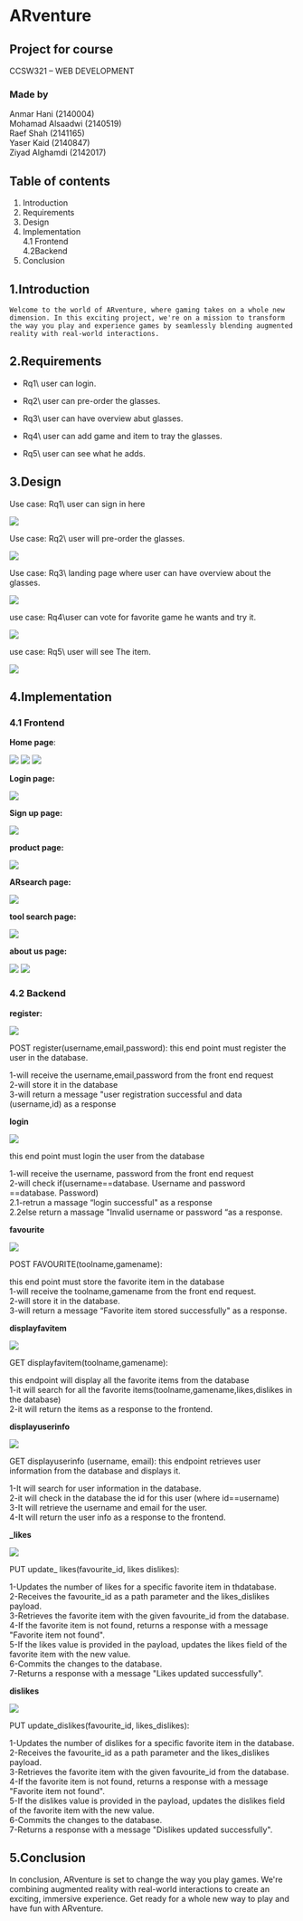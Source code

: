 # ARventure

## Project for course

CCSW321 – WEB DEVELOPMENT

### Made by

Anmar Hani (2140004)  
Mohamad Alsaadwi (2140519)  
Raef Shah (2141165)  
Yaser Kaid (2140847)  
Ziyad Alghamdi (2142017)

## Table of contents

1. Introduction
2. Requirements
3. Design
4. Implementation  
   4.1 Frontend  
   4.2Backend
5. Conclusion

## 1.Introduction

    Welcome to the world of ARventure, where gaming takes on a whole new dimension. In this exciting project, we're on a mission to transform the way you play and experience games by seamlessly blending augmented reality with real-world interactions.

## 2.Requirements

- Rq1\ user can login.
- Rq2\ user can pre-order the glasses.

- Rq3\ user can have overview abut glasses.

- Rq4\ user can add game and item to tray the glasses.

- Rq5\ user can see what he adds.

## 3.Design

Use case: Rq1\ user can sign in here

![ ](img/signin.png)

Use case: Rq2\ user will pre-order the glasses.

![ ](img/ProductPage.png)

Use case: Rq3\ landing page where user can have overview about the glasses.

![](img/LandingPage.png)

use case: Rq4\user can vote for favorite game he wants and try it.

![ ](img/ARVoteSearchPage.png)

use case: Rq5\ user will see The item.

![ ](img/ToolSearchPage.png)

## 4.Implementation

### 4.1 Frontend

**Home page**:

![ ](img/home1.png)
![ ](img/home2.png)
![ ](img/home3.png)

**Login page:**

![ ](img/login1.png)

**Sign up page:**

![ ](img/signup.png)

**product page:**

![ ](img/product.png)

**ARsearch page:**

![ ](img/ARsearch.png)

**tool search page:**

![ ](img/toolsearch.png)

**about us page:**

![ ](img/aboutus1.png)
![ ](img/aboutus2.png)

### 4.2 Backend

**register:**

![ ](img/register.png)

POST register(username,email,password):
this end point must register the user in the database.

1-will receive the username,email,password from the front end request  
2-will store it in the database  
3-will return a message "user registration successful and data
(username,id) as a response

**login**

![ ](img/login.png)

this end point must login the user from the database

1-will receive the username, password from the front end request  
2-will check if(username==database. Username and password ==database. Password)  
2.1-retrun a massage “login successful" as a response  
2.2else return a massage "Invalid username or password “as a response.

**favourite**

![ ](img/favourite.png)

POST FAVOURITE(toolname,gamename):

this end point must store the favorite item in the database  
1-will receive the toolname,gamename from the front end request.  
2-will store it in the database.  
3-will return a message “Favorite item stored successfully" as a response.

**displayfavitem**

![ ](img/displayfavitem.png)

GET displayfavitem(toolname,gamename):

this endpoint will display all the favorite items from the database  
1-it will search for all the favorite items(toolname,gamename,likes,dislikes in the database)  
2-it will return the items as a response to the frontend.

**displayuserinfo**

![ ](img/displayuserinfo.png)

GET displayuserinfo (username, email):
this endpoint retrieves user information from the database and displays it.

1-It will search for user information in the database.  
2-it will check in the database the id for this user
(where id==username)  
3-It will retrieve the username and email for the user.  
4-It will return the user info as a response to the frontend.

**\_likes**

![ ](img/likes.png)

PUT update\_ likes(favourite_id, likes dislikes):

1-Updates the number of likes for a specific favorite item in thdatabase.  
2-Receives the favourite_id as a path parameter and the likes_dislikes payload.  
3-Retrieves the favorite item with the given favourite_id from the database.  
4-If the favorite item is not found, returns a response with a message "Favorite item not found".  
5-If the likes value is provided in the payload, updates the likes field of the favorite item with the new value.  
6-Commits the changes to the database.  
7-Returns a response with a message "Likes updated successfully".

**dislikes**

![ ](img/dislikes.png)

PUT update_dislikes(favourite_id, likes_dislikes):

1-Updates the number of dislikes for a specific favorite item in the database.  
2-Receives the favourite_id as a path parameter and the likes_dislikes payload.  
3-Retrieves the favorite item with the given favourite_id from the database.  
4-If the favorite item is not found, returns a response with a message "Favorite item not found".  
5-If the dislikes value is provided in the payload, updates the dislikes field of the favorite item with the new value.  
6-Commits the changes to the database.  
7-Returns a response with a message "Dislikes updated successfully".

## 5.Conclusion
 
 In conclusion, ARventure is set to change the way you play games. We're combining augmented reality with real-world interactions to create an exciting, immersive experience. Get ready for a whole new way to play and have fun with ARventure.